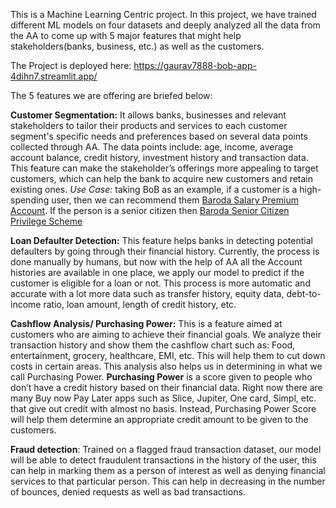 This is a Machine Learning Centric project. In this project, we have trained different ML models on four datasets and deeply analyzed all the data from the AA to come up with 5 major features that might help stakeholders(banks, business, etc.) as well as the customers.

The Project is deployed here: https://gaurav7888-bob-app-4dihn7.streamlit.app/

The 5 features we are offering are briefed below:

**Customer Segmentation:** It allows banks, businesses and relevant stakeholders to tailor their products and services to each customer segment's specific needs and preferences based on several data points collected through AA. The data points include: age, income, average account balance, credit history, investment history and transaction data. This feature can make the stakeholder’s offerings more appealing to target customers, which can help the bank to acquire new customers and retain existing ones.
_Use Case:_ taking BoB as an example, if a customer is a high-spending user, then we can recommend them [Baroda Salary Premium Account](https://www.bankofbaroda.in/personal-banking/accounts/saving-accounts/baroda-salary-premium). If the person is a senior citizen then [Baroda Senior Citizen Privilege Scheme](https://www.bankofbaroda.in/personal-banking/accounts/saving-accounts/baroda-senior-citizen-privilege-saving-account)

**Loan Defaulter Detection:** This feature helps banks in detecting potential defaulters by going through their financial history. Currently, the process is done manually by humans, but now with the help of AA all the Account histories are available in one place, we apply our model to predict if the customer is eligible for a loan or not. This process is more automatic and accurate with a lot more data such as transfer history, equity data, debt-to-income ratio, loan amount, length of credit history, etc.

**Cashflow Analysis/ Purchasing Power:** This is a feature aimed at customers who are aiming to achieve their financial goals. We analyze their transaction history and show them the cashflow chart such as: Food, entertainment, grocery, healthcare, EMI, etc. This will help them to cut down costs in certain areas. This analysis also helps us in determining in what we call Purchasing Power. **Purchasing Power** is a score given to people who don’t have a credit history based on their financial data. Right now there are many Buy now Pay Later apps such as Slice, Jupiter, One card, Simpl, etc. that give out credit with almost no basis. Instead, Purchasing Power Score will help them determine an appropriate credit amount to be given to the customers.

**Fraud detection**: Trained on a flagged fraud transaction dataset, our model will be able to detect fraudulent transactions in the history of the user, this can help in marking them as a person of interest as well as denying financial services to that particular person. This can help in decreasing in the number of bounces, denied requests as well as bad transactions.
